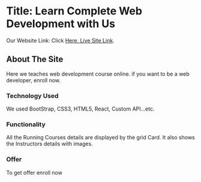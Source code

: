 # Title: Learn Complete Web Development with Us

Our Website Link: Click [Here, Live Site Link](https://my-education-react.netlify.app/).

## About The Site

Here we teaches web development course online. if you want to be a web developer, enroll now.

### Technology Used

We used BootStrap, CSS3, HTML5, React, Custom API...etc.

### Functionality

All the Running Courses details are displayed by the grid Card. It also shows the Instructors details with images.

### Offer

To get offer enroll now


